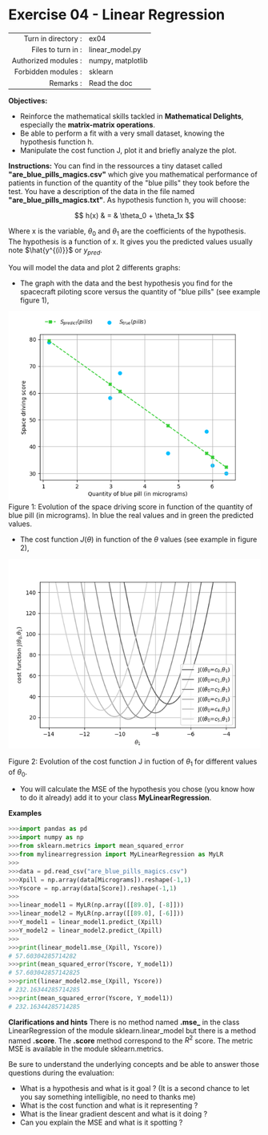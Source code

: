 # Exercise 04 - Linear Regression

|                         |                    |
| -----------------------:| ------------------ |
|   Turn in directory :    |  ex04              |
|   Files to turn in :    |  linear\_model.py  |
|   Authorized modules :    |  numpy, matplotlib |
|   Forbidden modules :    |  sklearn           |
|   Remarks :             |  Read the doc      |

**Objectives:** 
* Reinforce the mathematical skills tackled in **Mathematical Delights**, especially the __matrix-matrix operations__.
* Be able to perform a fit with a very small dataset, knowing the hypothesis function h.
* Manipulate the cost function J, plot it and briefly analyze the plot.


**Instructions:**
You can find in the ressources a tiny dataset called __"are_blue_pills_magics.csv"__ which give you mathematical performance of patients in function of the quantity of the "blue pills" they took before the test. You have a description of the data in the file named __"are_blue_pills_magics.txt"__.
As hypothesis function h, you will choose:

$$
h(x) & = & \theta_0 + \theta_1x
$$

Where x is the variable, $\theta_0$ and $\theta_1$ are the coefficients of the hypothesis. The hypothesis is a function of x. It gives you the predicted values usually note $\hat{y^{(i)}}$ or $y_{pred}$.

You will model the data and plot 2 differents graphs:
* The graph with the data and the best hypothesis you find for the spacecraft piloting score versus the quantity of "blue pills" (see example figure 1),
<img src="day01/assets/ex04_score_vs_bluepills.png" />
Figure 1: Evolution of the space driving score in function of the quantity of blue pill (in micrograms). In blue the real values and in green the predicted values.

* The cost function $J(\theta)$ in function of the $\theta$ values (see example in figure 2),

<img src="day01/assets/ex04_J_vs_t1.png" />

Figure 2: Evolution of the cost function J in fuction of $\theta_1$ for different values of $\theta_0$.

* You will calculate the MSE of the hypothesis you chose (you know how to do it already) add it to your class **MyLinearRegression**.

**Examples**
```python
>>>import pandas as pd
>>>import numpy as np
>>>from sklearn.metrics import mean_squared_error
>>>from mylinearregression import MyLinearRegression as MyLR
>>>
>>>data = pd.read_csv("are_blue_pills_magics.csv")
>>>Xpill = np.array(data[Micrograms]).reshape(-1,1)
>>>Yscore = np.array(data[Score]).reshape(-1,1)
>>>
>>>linear_model1 = MyLR(np.array([[89.0], [-8]]))
>>>linear_model2 = MyLR(np.array([[89.0], [-6]]))
>>>Y_model1 = linear_model1.predict_(Xpill)
>>>Y_model2 = linear_model2.predict_(Xpill)
>>>
>>>print(linear_model1.mse_(Xpill, Yscore))
# 57.60304285714282
>>>print(mean_squared_error(Yscore, Y_model1))
# 57.603042857142825
>>>print(linear_model2.mse_(Xpill, Yscore))
# 232.16344285714285
>>>print(mean_squared_error(Yscore, Y_model1))
# 232.16344285714285
```

**Clarifications and hints**
There is no method named __.mse\___ in the class LinearRegression of the module sklearn.linear_model but there is a method named __.score__. The __.score__ method correspond to the $R^2$ score. The metric MSE is available in the module sklearn.metrics.

Be sure to understand the underlying concepts and be able to answer those questions during the evaluation:
* What is a hypothesis and what is it goal ? (It is a second chance to let you say something intelligible, no need to thanks me)
* What is the cost function and what is it representing ?
* What is the linear gradient descent and what is it doing ?
* Can you explain the MSE and what is it spotting ?
